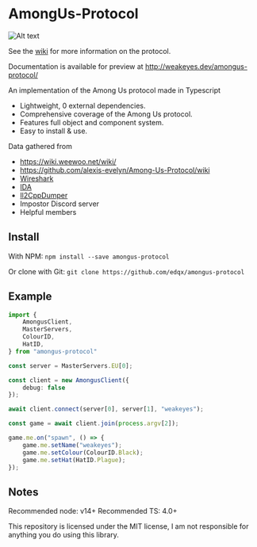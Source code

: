 # AmongUs-Protocol

![Alt text](asset/logo.png "Amongus Protocol")

See the [wiki](https://github.com/edqx/amongus-protocol/wiki) for more information on the protocol.

Documentation is available for preview at http://weakeyes.dev/amongus-protocol/

An implementation of the Among Us protocol made in Typescript
* Lightweight, 0 external dependencies.
* Comprehensive coverage of the Among Us protocol.
* Features full object and component system.
* Easy to install & use.

Data gathered from
* https://wiki.weewoo.net/wiki/
* https://github.com/alexis-evelyn/Among-Us-Protocol/wiki
* [Wireshark](https://www.wireshark.org/)
* [IDA](https://www.hex-rays.com/products/ida/)
* [Il2CppDumper](https://github.com/Perfare/Il2CppDumper)
* Impostor Discord server
* Helpful members

## Install
With NPM:
`npm install --save amongus-protocol`

Or clone with Git:
`git clone https://github.com/edqx/amongus-protocol`

## Example
```ts
import {
    AmongusClient,
    MasterServers,
    ColourID,
    HatID,
} from "amongus-protocol"

const server = MasterServers.EU[0];

const client = new AmongusClient({
    debug: false
});

await client.connect(server[0], server[1], "weakeyes");

const game = await client.join(process.argv[2]);

game.me.on("spawn", () => {
    game.me.setName("weakeyes");
    game.me.setColour(ColourID.Black);
    game.me.setHat(HatID.Plague);
});
```

## Notes
Recommended node: v14+
Recommended TS: 4.0+

This repository is licensed under the MIT license, I am not responsible for anything you do using this library.
